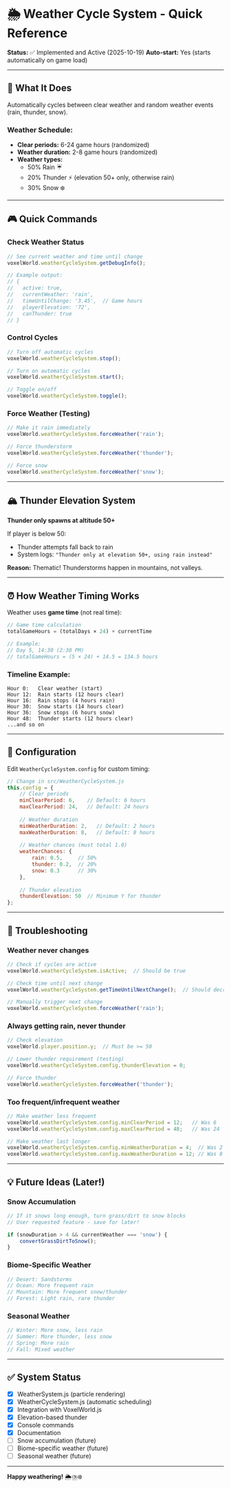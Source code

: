 # 🌦️ Weather Cycle System - Quick Reference

**Status:** ✅ Implemented and Active (2025-10-19)
**Auto-start:** Yes (starts automatically on game load)

---

## 🎯 What It Does

Automatically cycles between clear weather and random weather events (rain, thunder, snow).

### Weather Schedule:
- **Clear periods:** 6-24 game hours (randomized)
- **Weather duration:** 2-8 game hours (randomized)
- **Weather types:**
  - 50% Rain ☔
  - 20% Thunder ⚡ (elevation 50+ only, otherwise rain)
  - 30% Snow ❄️

---

## 🎮 Quick Commands

### Check Weather Status
```javascript
// See current weather and time until change
voxelWorld.weatherCycleSystem.getDebugInfo();

// Example output:
// {
//   active: true,
//   currentWeather: 'rain',
//   timeUntilChange: '3.45',  // Game hours
//   playerElevation: '72',
//   canThunder: true
// }
```

### Control Cycles
```javascript
// Turn off automatic cycles
voxelWorld.weatherCycleSystem.stop();

// Turn on automatic cycles
voxelWorld.weatherCycleSystem.start();

// Toggle on/off
voxelWorld.weatherCycleSystem.toggle();
```

### Force Weather (Testing)
```javascript
// Make it rain immediately
voxelWorld.weatherCycleSystem.forceWeather('rain');

// Force thunderstorm
voxelWorld.weatherCycleSystem.forceWeather('thunder');

// Force snow
voxelWorld.weatherCycleSystem.forceWeather('snow');
```

---

## 🏔️ Thunder Elevation System

**Thunder only spawns at altitude 50+**

If player is below 50:
- Thunder attempts fall back to rain
- System logs: `"Thunder only at elevation 50+, using rain instead"`

**Reason:** Thematic! Thunderstorms happen in mountains, not valleys.

---

## ⏰ How Weather Timing Works

Weather uses **game time** (not real time):

```javascript
// Game time calculation
totalGameHours = (totalDays × 24) + currentTime

// Example:
// Day 5, 14:30 (2:30 PM)
// totalGameHours = (5 × 24) + 14.5 = 134.5 hours
```

### Timeline Example:
```
Hour 0:   Clear weather (start)
Hour 12:  Rain starts (12 hours clear)
Hour 16:  Rain stops (4 hours rain)
Hour 30:  Snow starts (14 hours clear)
Hour 36:  Snow stops (6 hours snow)
Hour 48:  Thunder starts (12 hours clear)
...and so on
```

---

## 🔧 Configuration

Edit `WeatherCycleSystem.config` for custom timing:

```javascript
// Change in src/WeatherCycleSystem.js
this.config = {
    // Clear periods
    minClearPeriod: 6,    // Default: 6 hours
    maxClearPeriod: 24,   // Default: 24 hours
    
    // Weather duration
    minWeatherDuration: 2,   // Default: 2 hours
    maxWeatherDuration: 8,   // Default: 8 hours
    
    // Weather chances (must total 1.0)
    weatherChances: {
        rain: 0.5,     // 50%
        thunder: 0.2,  // 20%
        snow: 0.3      // 30%
    },
    
    // Thunder elevation
    thunderElevation: 50  // Minimum Y for thunder
};
```

---

## 🐛 Troubleshooting

### Weather never changes
```javascript
// Check if cycles are active
voxelWorld.weatherCycleSystem.isActive;  // Should be true

// Check time until next change
voxelWorld.weatherCycleSystem.getTimeUntilNextChange();  // Should decrease

// Manually trigger next change
voxelWorld.weatherCycleSystem.forceWeather('rain');
```

### Always getting rain, never thunder
```javascript
// Check elevation
voxelWorld.player.position.y;  // Must be >= 50

// Lower thunder requirement (testing)
voxelWorld.weatherCycleSystem.config.thunderElevation = 0;

// Force thunder
voxelWorld.weatherCycleSystem.forceWeather('thunder');
```

### Too frequent/infrequent weather
```javascript
// Make weather less frequent
voxelWorld.weatherCycleSystem.config.minClearPeriod = 12;   // Was 6
voxelWorld.weatherCycleSystem.config.maxClearPeriod = 48;   // Was 24

// Make weather last longer
voxelWorld.weatherCycleSystem.config.minWeatherDuration = 4;  // Was 2
voxelWorld.weatherCycleSystem.config.maxWeatherDuration = 12; // Was 8
```

---

## 💡 Future Ideas (Later!)

### Snow Accumulation
```javascript
// If it snows long enough, turn grass/dirt to snow blocks
// User requested feature - save for later!

if (snowDuration > 4 && currentWeather === 'snow') {
    convertGrassDirtToSnow();
}
```

### Biome-Specific Weather
```javascript
// Desert: Sandstorms
// Ocean: More frequent rain
// Mountain: More frequent snow/thunder
// Forest: Light rain, rare thunder
```

### Seasonal Weather
```javascript
// Winter: More snow, less rain
// Summer: More thunder, less snow
// Spring: More rain
// Fall: Mixed weather
```

---

## ✅ System Status

- [x] WeatherSystem.js (particle rendering)
- [x] WeatherCycleSystem.js (automatic scheduling)
- [x] Integration with VoxelWorld.js
- [x] Elevation-based thunder
- [x] Console commands
- [x] Documentation
- [ ] Snow accumulation (future)
- [ ] Biome-specific weather (future)
- [ ] Seasonal weather (future)

---

**Happy weathering!** 🌦️⛈️❄️
